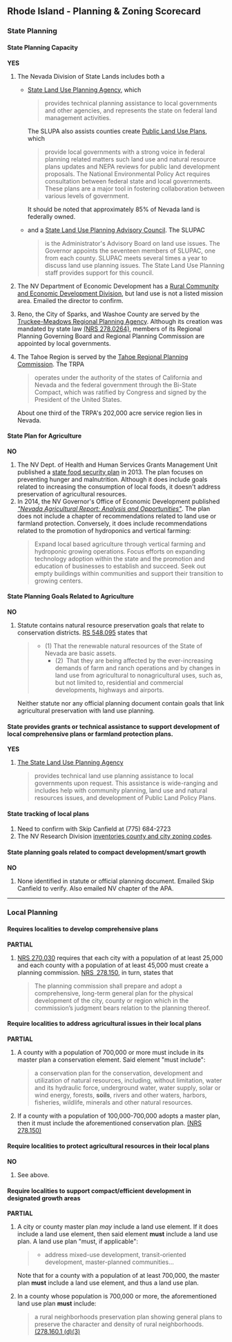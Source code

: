 ## Rhode Island - Planning & Zoning Scorecard

### State Planning

#### State Planning Capacity

**YES**

1.  The Nevada Division of State Lands includes both a
    * [State Land Use Planning Agency](http://lands.nv.gov/program/slupa.htm), which
      > provides technical planning assistance to local governments and other agencies, and represents the state on federal land management activities.

      The SLUPA also assists counties create [Public Land Use Plans](http://lands.nv.gov/program/slupa.htm), which
      >provide local governments with a strong voice in federal planning related matters such land use and natural resource plans updates and NEPA reviews for public land development proposals.  The National Environmental Policy Act requires consultation between federal state and local governments. These plans are a major tool in fostering collaboration between various levels of government.

      It should be noted that approximately 85% of Nevada land is federally owned.

    * and a [State Land Use Planning Advisory Council](http://lands.nv.gov/program/slupac.htm). The SLUPAC
      >is the Administrator's Advisory Board on land use issues. The Governor appoints the seventeen members of SLUPAC, one from each county. SLUPAC meets several times a year to discuss land use planning issues. The State Land Use Planning staff provides support for this council.

1.  The NV Department of Economic Development has a [Rural Community and Economic Development Division](), but land use is not a listed mission area. Emailed the director to confirm.
2.  Reno, the City of Sparks, and Washoe County are served by the [Truckee-Meadows Regional Planning Agency](http://tmrpa.org/about-tmrpa/about-tmrpa/). Although its creation was mandated by state law [(NRS 278.0264)](https://www.leg.state.nv.us/NRS/NRS-278.html#NRS278Sec0264), members of its Regional Planning Governing Board and Regional Planning Commission are appointed by local governments.
3.  The Tahoe Region is served by the [Tahoe Regional Planning Commission](http://www.trpa.org/about-trpa/how-we-operate/). The TRPA
    >operates under the authority of the states of California and Nevada and the federal government through the Bi-State Compact, which was ratified by Congress and signed by the President of the United States.

    About one third of the TRPA's 202,000 acre service region lies in Nevada.

#### State Plan for Agriculture

**NO**

1.  The NV Dept. of Health and Human Services Grants Management Unit published a [state food security plan](http://www.diversifynevada.com/uploads/studies/StrategicPlanFoodSecurityinNV_020713.pdf) in 2013. The plan focuses on preventing hunger and malnutrition. Although it does include goals related to increasing the consumption of local foods, it doesn't address preservation of agricultural resources.
2.  In 2014, the NV Governor's Office of Economic Development published [*"Nevada Agricultural Report: Analysis and Opportunities"*](http://www.diversifynevada.com/uploads/studies/2013nvagreport.pdf). The plan does not include a chapter of recommendations related to land use or farmland protection. Conversely, it does include recommendations related to the promotion of hydroponics and vertical farming:
    >Expand local based agriculture through vertical farming and hydroponic growing operations. Focus efforts on expanding technology adoption within the state and the  promotion and education of businesses to establish and succeed. Seek out empty buildings within communities and support their transition to growing centers.

#### State Planning Goals Related to Agriculture

**NO**

1.  Statute contains natural resource preservation goals that relate to conservation districts. [RS 548.095](https://www.leg.state.nv.us/NRS/NRS-548.html#NRS548Sec095) states that
    > *  (1) That the renewable natural resources of the State of Nevada are basic assets.
    >     *   (2) That they are being affected by the ever-increasing demands of farm and ranch operations and by changes in land use from agricultural to nonagricultural uses, such as, but not limited to, residential and commercial developments, highways and airports.

    Neither statute nor any official planning document contain goals that link agricultural preservation with land use planning.



#### State provides grants or technical assistance to support development of local comprehensive plans or farmland protection plans.

**YES**

1.  [The State Land Use Planning Agency](http://lands.nv.gov/program/slupa.htm)
    >provides technical land use planning assistance to local governments upon request. This assistance is wide-ranging and includes help with community planning, land use and natural resources issues, and development of Public Land Policy Plans.


#### State tracking of local plans


1.  Need to confirm with Skip Canfield at (775) 684-2723
2.  The NV Research Division [inventories county and city zoning codes](https://www.leg.state.nv.us/Division/Research/Library/Links/Codes.html).

#### State planning goals related to compact development/smart growth

**NO**

1.  None identified in statute or official planning document. Emailed Skip Canfield to verify. Also emailed NV chapter of the APA.

---

### Local Planning

#### Requires localities to develop comprehensive plans

**PARTIAL**

1.  [NRS 270.030](https://www.leg.state.nv.us/NRS/NRS-278.html#NRS278Sec030) requires that each city with a population of at least 25,000 and each county with a population of at least 45,000 must create a planning commission. [NRS 278.150](https://www.leg.state.nv.us/NRS/NRS-278.html#NRS278Sec150), in turn, states that
    >The planning commission shall prepare and adopt a comprehensive, long-term general plan for the physical development of the city, county or region which in the commission’s judgment bears relation to the planning thereof.

#### Require localities to address agricultural issues in their local plans

**PARTIAL**

1.  A county with a population of 700,000 or more must include in its master plan a conservation element. Said element "must include":
    > a conservation plan for the conservation, development and utilization of natural resources, including, without limitation, water and its hydraulic force, underground water, water supply, solar or wind energy, forests, **soils**, rivers and other waters, harbors, fisheries, wildlife, minerals and other natural resources.

2. If a county with a population of 100,000-700,000 adopts a master plan, then it must include the aforementioned conservation plan.  [(NRS 278.150)](https://www.leg.state.nv.us/NRS/NRS-278.html#NRS278Sec150)

#### Require localities to protect agricultural resources in their local plans

**NO**

1.  See above.

#### Require localities to support compact/efficient development in designated growth areas

**PARTIAL**

1.  A city or county master plan *may* include a land use element. If it does include a land use element, then said element **must** include a land use plan. A land use plan "must, if applicable":
    > * address mixed-use development, transit-oriented development, master-planned communities...

    Note that for a county with a population of at least 700,000, the master plan **must** include a land use element, and thus a land use plan.

2.  In a county whose population is 700,000 or more, the aforementioned land use plan **must** include:
    >a rural neighborhoods preservation plan showing general plans to preserve the character and density of rural neighborhoods. [(278.160.1 (d)(3)](https://www.leg.state.nv.us/NRS/NRS-278.html#NRS278Sec160)
